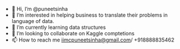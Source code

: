 - 👋 Hi, I’m @puneetsinha
- 👀 I’m interested in helping business to translate their problems in language of data.
- 🌱 I’m currently learning data structures
- 💞️ I’m looking to collaborate on Kaggle comptetions
- 📫 How to reach me iimcpuneetsinha@gmail.com/ +918888835462 

<!---
puneetsinha/puneetsinha is a ✨ special ✨ repository because its `README.md` (this file) appears on your GitHub profile.
You can click the Preview link to take a look at your changes.
--->
